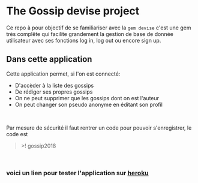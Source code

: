 # The Gossip devise project

 Ce repo à pour objectif de se familiariser avec la `gem devise` c'est une gem très complête qui facilite grandement la gestion de base de donnée utilisateur avec ses fonctions log in, log out ou encore sign up.

## Dans cette application

Cette application permet, si l'on est connecté:
* D'accèder à la liste des gossips 
* De rédiger ses propres gossips
* On ne peut supprimer que les gossips dont on est l'auteur
* On peut changer son pseudo anonyme en éditant son profil

<br/>

<a> Par mesure de sécurité il faut rentrer un code pour pouvoir s'enregistrer, le code est 
<blockquote>>! gossip2018</blockquote> 
<a/>

<br/>

### voici un lien pour tester l'application sur <a href="https://gossipdeviseal.herokuapp.com/" title="lien vers l'application">heroku</a>
